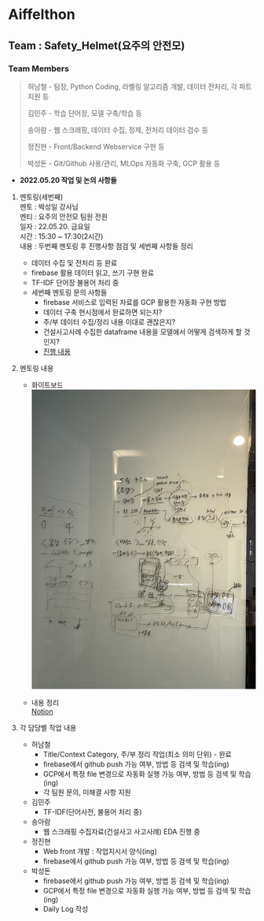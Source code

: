 # Aiffelthon
## Team : Safety_Helmet(요주의 안전모)
### Team Members
> 허남철 - 팀장, Python Coding, 라벨링 알고리즘 개발, 데이터 전처리, 각 파트 지원 등
>
> 김민주 - 학습 단어장, 모델 구축/학습 등
>
> 송아람 - 웹 스크래핑, 데이터 수집, 정제, 전처리 데이터 검수 등
>
> 정진현 - Front/Backend Webservice 구현 등
>
> 박성돈 - Git/Github 사용/관리, MLOps 자동화 구축, GCP 활용 등

- __2022.05.20 작업 및 논의 사항들__
1. 멘토링(세번째)  
멘토 : 박성일 강사님  
멘티 : 요주의 안전모 팀원 전원  
일자 : 22.05.20. 금요일  
시간 : 15:30 ~ 17:30(2시간)  
내용 : 두번째 멘토링 후 진행사항 점검 및 세번째 사항들 정리  
    - 데이터 수집 및 전처리 등 완료  
    - firebase 활용 데이터 읽고, 쓰기 구현 완료
    - TF-IDF 단어장 불용어 처리 중
    - 세번째 멘토링 문의 사항들
        - firebase 서비스로 입력된 자료를 GCP 활용한 자동화 구현 방법  
        - 데이터 구축 현시점에서 완료하면 되는지?  
        - 주/부 데이터 수집/정리 내용 이대로 괜찮은지?
        - 건설사고사례 수집한 dataframe 내용을 모델에서 어떻게 검색하게 할 것인지?  
        - [진행 내용](https://modulabs.notion.site/22-05-20-942453072cbe4471a06e04b328dd28f4)  


2. 멘토링 내용  
    - 화이트보드  
    ![Mentoring_3_1](https://github.com/ai-castlemoney/Safety_Helmet/blob/master/16.%20daily_log/images/mentoring_31.jpeg)  

    - 내용 정리  
    [Notion](https://modulabs.notion.site/22-05-20-942453072cbe4471a06e04b328dd28f4)  


4. 각 담당별 작업 내용  
    - 허남철  
        - Title/Context Category, 주/부 정리 작업(최소 의미 단위) - 완료  
        - firebase에서 github push 가능 여부, 방법 등 검색 및 학습(ing)  
        - GCP에서 특정 file 변경으로 자동화 실행 가능 여부, 방법 등 검색 및 학습(ing)  
        - 각 팀원 문의, 미해결 사항 지원  
    - 김민주  
        - TF-IDF(단어사전, 불용어 처리 중)
    - 송아람  
        - 웹 스크래핑 수집자료(건설사고 사고사례) EDA 진행 중
    - 정진현  
        - Web front 개발 : 작업지시서 양식(ing)  
        - firebase에서 github push 가능 여부, 방법 등 검색 및 학습(ing)  
    - 박성돈  
        - firebase에서 github push 가능 여부, 방법 등 검색 및 학습(ing)  
        - GCP에서 특정 file 변경으로 자동화 실행 가능 여부, 방법 등 검색 및 학습(ing)  
        - Daily Log 작성  
        
